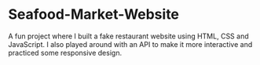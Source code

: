 # Seafood-Market-Website
A fun project where I built a fake restaurant website using HTML, CSS and JavaScript. I also played around with an API to make it more interactive and practiced some responsive design.
